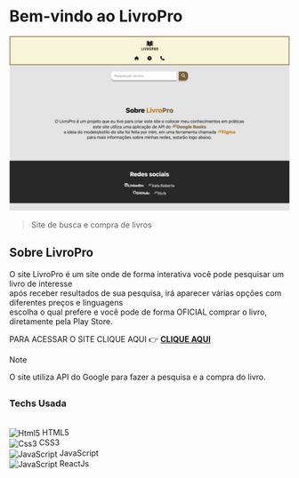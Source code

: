 # Bem-vindo ao LivroPro

<p align="left">
  <img src="./src/img/Banner Site.png" alt="Site Banner" width="570px"/>
</p>

> Site de busca e compra de livros


## Sobre LivroPro

O site LivroPro é um site onde de forma interativa você pode pesquisar um livro de interesse <br>
após receber resultados de sua pesquisa, irá aparecer várias opções com diferentes preços e linguagens <br>
escolha o qual prefere e você pode de forma OFICIAL comprar o livro, diretamente pela Play Store.

PARA ACESSAR O SITE CLIQUE AQUI 👉 <a href="https://pro-livro.vercel.app"><b>CLIQUE AQUI</b></a>


> [!NOTE]
> O site utiliza API do Google para fazer a pesquisa e a compra do livro.


##

### Techs Usada
<div style="display: inline-block"><br>
  <img align="center" alt="Html5" width="30px" height="40px" src="https://cdn.jsdelivr.net/gh/devicons/devicon/icons/html5/html5-original.svg" /> HTML5 <br>
  <img align="center" alt="Css3" width="30px" height="40px" src="https://cdn.jsdelivr.net/gh/devicons/devicon/icons/css3/css3-original.svg"/> CSS3 <br>
  <img align="center" alt="JavaScript" width="30px" height="40px" src="https://cdn.jsdelivr.net/gh/devicons/devicon/icons/javascript/javascript-original.svg"/> JavaScript <br>
  <img align="center" alt="JavaScript" width="30px" height="40px" src="https://cdn.jsdelivr.net/gh/devicons/devicon/icons/react/react-original.svg"/> ReactJs
</div>
